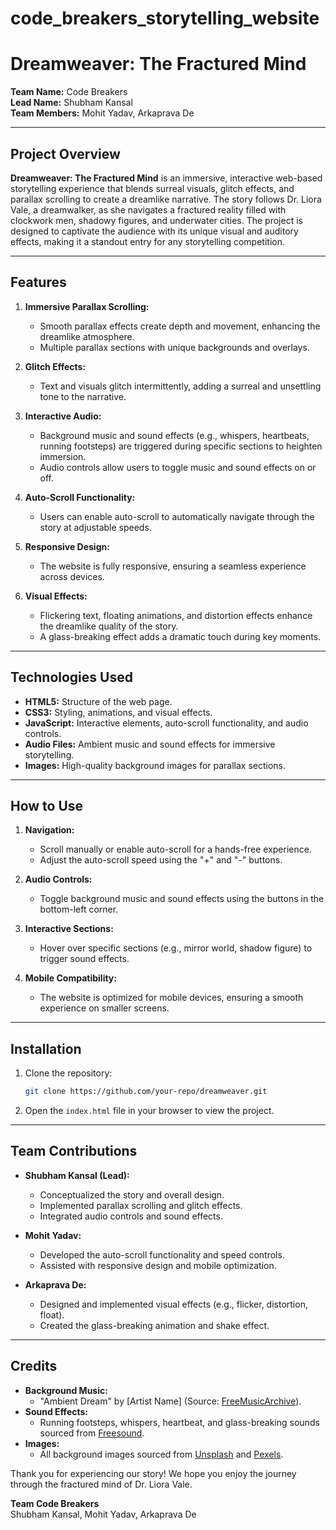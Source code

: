 # code_breakers_storytelling_website
# Dreamweaver: The Fractured Mind  
**Team Name:** Code Breakers  
**Lead Name:** Shubham Kansal  
**Team Members:** Mohit Yadav, Arkaprava De  

---

## Project Overview  
**Dreamweaver: The Fractured Mind** is an immersive, interactive web-based storytelling experience that blends surreal visuals, glitch effects, and parallax scrolling to create a dreamlike narrative. The story follows Dr. Liora Vale, a dreamwalker, as she navigates a fractured reality filled with clockwork men, shadowy figures, and underwater cities. The project is designed to captivate the audience with its unique visual and auditory effects, making it a standout entry for any storytelling competition.

---

## Features  
1. **Immersive Parallax Scrolling:**  
   - Smooth parallax effects create depth and movement, enhancing the dreamlike atmosphere.  
   - Multiple parallax sections with unique backgrounds and overlays.  

2. **Glitch Effects:**  
   - Text and visuals glitch intermittently, adding a surreal and unsettling tone to the narrative.  

3. **Interactive Audio:**  
   - Background music and sound effects (e.g., whispers, heartbeats, running footsteps) are triggered during specific sections to heighten immersion.  
   - Audio controls allow users to toggle music and sound effects on or off.  

4. **Auto-Scroll Functionality:**  
   - Users can enable auto-scroll to automatically navigate through the story at adjustable speeds.  

5. **Responsive Design:**  
   - The website is fully responsive, ensuring a seamless experience across devices.  

6. **Visual Effects:**  
   - Flickering text, floating animations, and distortion effects enhance the dreamlike quality of the story.  
   - A glass-breaking effect adds a dramatic touch during key moments.  

---

## Technologies Used  
- **HTML5:** Structure of the web page.  
- **CSS3:** Styling, animations, and visual effects.  
- **JavaScript:** Interactive elements, auto-scroll functionality, and audio controls.  
- **Audio Files:** Ambient music and sound effects for immersive storytelling.  
- **Images:** High-quality background images for parallax sections.  

---

## How to Use  
1. **Navigation:**  
   - Scroll manually or enable auto-scroll for a hands-free experience.  
   - Adjust the auto-scroll speed using the "+" and "-" buttons.  

2. **Audio Controls:**  
   - Toggle background music and sound effects using the buttons in the bottom-left corner.  

3. **Interactive Sections:**  
   - Hover over specific sections (e.g., mirror world, shadow figure) to trigger sound effects.  

4. **Mobile Compatibility:**  
   - The website is optimized for mobile devices, ensuring a smooth experience on smaller screens.  

---

## Installation  
1. Clone the repository:  
   ```bash  
   git clone https://github.com/your-repo/dreamweaver.git  
   ```  
2. Open the `index.html` file in your browser to view the project.  

---

## Team Contributions  
- **Shubham Kansal (Lead):**  
  - Conceptualized the story and overall design.  
  - Implemented parallax scrolling and glitch effects.  
  - Integrated audio controls and sound effects.  

- **Mohit Yadav:**  
  - Developed the auto-scroll functionality and speed controls.  
  - Assisted with responsive design and mobile optimization.  

- **Arkaprava De:**  
  - Designed and implemented visual effects (e.g., flicker, distortion, float).  
  - Created the glass-breaking animation and shake effect.  

---

## Credits  
- **Background Music:**  
  - "Ambient Dream" by [Artist Name] (Source: [FreeMusicArchive](https://freemusicarchive.org/)).  
- **Sound Effects:**  
  - Running footsteps, whispers, heartbeat, and glass-breaking sounds sourced from [Freesound](https://freesound.org/).  
- **Images:**  
  - All background images sourced from [Unsplash](https://unsplash.com/) and [Pexels](https://www.pexels.com/).  



Thank you for experiencing our story! We hope you enjoy the journey through the fractured mind of Dr. Liora Vale.  

**Team Code Breakers**  
Shubham Kansal, Mohit Yadav, Arkaprava De
